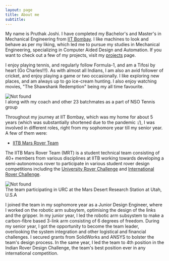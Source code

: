 ```yaml
---
layout: page
title: About me
subtitle: 
---
```


My name is Pruthak Joshi. I have completed my Bachelor's and Master's in Mechanical Engineering from [IIT Bombay](https://www.iitb.ac.in/). I like machines to look and behave as per my liking, which led me to pursue my studies in Mechanical Engineering, specializing in Computer Aided Design and Automation. If you want to check out a few of my projects, visit my [projects](https://pruthakjoshi.github.io/projects/) page. 

I enjoy playing tennis, and regularly follow Formula-1, and am a Tifosi by heart (Go Charles!!!). As with almost all Indians, I am also an avid follower of cricket, and enjoy playing a game or two occasionally. I like exploring new places, and am always up to go ice-cream hunting. I also enjoy watching movies, "The Shawshank Redemption" being my all time favourite.

<div class="text-center">
	<img src="{{ 'assets/img/tennis.jpeg' | relative_url }}" alt="Not found" />
	<figcaption>I along with my coach and other 23 batchmates as a part of NSO Tennis group</figcaption>
</div>

Throughout my journey at IIT Bombay, which was my home for about 5 years (which was substantially shortened due to the pandemic :/), I was involved in different roles, right from my sophomore year till my senior year. A few of them were:

- [IITB Mars Rover Team](https://iitbmartian.github.io/)

The IITB Mars Rover Team (MRT) is a student technical team consisting of 40+ members from various disciplines at IITB working towards developing a semi-autonomous rover to participate in various student rover design competitions including the [University Rover Challenge](https://urc.marssociety.org/) and [International Rover Challenge](https://roverchallenge.org/). 
<div class="text-center">
	<img src="{{ 'assets/img/mrt.JPG' | relative_url }}" alt="Not found" />
	<figcaption>The team participating in URC at the Mars Desert Research Station at Utah, U.S.A</figcaption>
</div>
 
I joined the team in my sophomore year as a Junior Design Engineer, where I worked on the robotic arm subsytem, optimising the design of the links and the gripper. In my junior year, I led the robotic arm subsystem to make a carbon-fibre based 3-link arm consisting of 6 degrees of freedom. During my senior year, I got the opportunity to become the team leader, overlooking the system integration and other logistical and financial challenges. I secured grants from SolidWorks and ANSYS to bolster the team's design process. In the same year, I led the team to 4th position in the Indian Rover Design Challenge, the team's best position ever in any international competition.

